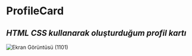# ProfileCard

***HTML CSS kullanarak oluşturduğum profil kartı***
---
![Ekran Görüntüsü (1101)](https://user-images.githubusercontent.com/81379373/228544474-4e904c33-477b-424e-ac86-923c2635472a.png)
